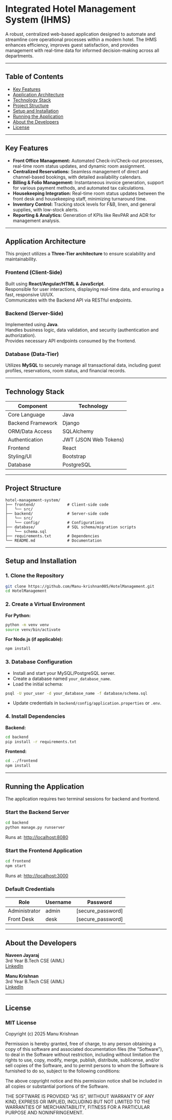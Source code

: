 # Integrated Hotel Management System (IHMS)

A robust, centralized web-based application designed to automate and streamline core operational processes within a modern hotel. The IHMS enhances efficiency, improves guest satisfaction, and provides management with real-time data for informed decision-making across all departments.

---

## Table of Contents
- [Key Features](#key-features)
- [Application Architecture](#application-architecture)
- [Technology Stack](#technology-stack)
- [Project Structure](#project-structure)
- [Setup and Installation](#setup-and-installation)
- [Running the Application](#running-the-application)
- [About the Developers](#about-the-developers)
- [License](#license)

---

## Key Features

- **Front Office Management:** Automated Check-in/Check-out processes, real-time room status updates, and dynamic room assignment.  
- **Centralized Reservations:** Seamless management of direct and channel-based bookings, with detailed availability calendars.  
- **Billing & Folio Management:** Instantaneous invoice generation, support for various payment methods, and automated tax calculations.  
- **Housekeeping Integration:** Real-time room status updates between the front desk and housekeeping staff, minimizing turnaround time.  
- **Inventory Control:** Tracking stock levels for F&B, linen, and general supplies, with low-stock alerts.  
- **Reporting & Analytics:** Generation of KPIs like RevPAR and ADR for management analysis.  

---

## Application Architecture

This project utilizes a **Three-Tier architecture** to ensure scalability and maintainability.

### Frontend (Client-Side)
Built using **React/Angular/HTML & JavaScript**.  
Responsible for user interactions, displaying real-time data, and ensuring a fast, responsive UI/UX.  
Communicates with the Backend API via RESTful endpoints.

### Backend (Server-Side)
Implemented using **Java**.  
Handles business logic, data validation, and security (authentication and authorization).  
Provides necessary API endpoints consumed by the frontend.

### Database (Data-Tier)
Utilizes **MySQL** to securely manage all transactional data, including guest profiles, reservations, room status, and financial records.

---

## Technology Stack

| Component | Technology |
|------------|-------------|
| Core Language | Java |
| Backend Framework | Django |
| ORM/Data Access | SQLAlchemy |
| Authentication | JWT (JSON Web Tokens) |
| Frontend | React |
| Styling/UI | Bootstrap |
| Database | PostgreSQL |

---

## Project Structure

```
hotel-management-system/
├── frontend/              # Client-side code
│   └── src/
├── backend/               # Server-side code
│   └── src/
│   └── config/            # Configurations
├── database/              # SQL schema/migration scripts
│   └── schema.sql
├── requirements.txt       # Dependencies
└── README.md              # Documentation
```

---

## Setup and Installation

### 1. Clone the Repository
```bash
git clone https://github.com/Manu-krishnan005/HotelManagement.git
cd HotelManagement
```

### 2. Create a Virtual Environment

**For Python:**
```bash
python -m venv venv
source venv/bin/activate
```

**For Node.js (if applicable):**
```bash
npm install
```

### 3. Database Configuration
- Install and start your MySQL/PostgreSQL server.
- Create a database named `your_database_name`.
- Load the initial schema:
```bash
psql -U your_user -d your_database_name -f database/schema.sql
```
- Update credentials in `backend/config/application.properties` or `.env`.

### 4. Install Dependencies
**Backend:**
```bash
cd backend
pip install -r requirements.txt
```
**Frontend:**
```bash
cd ../frontend
npm install
```

---

## Running the Application

The application requires two terminal sessions for backend and frontend.

### Start the Backend Server
```bash
cd backend
python manage.py runserver
```
Runs at: [http://localhost:8080](http://localhost:8080)

### Start the Frontend Application
```bash
cd frontend
npm start
```
Runs at: [http://localhost:3000](http://localhost:3000)

### Default Credentials
| Role | Username | Password |
|-------|-----------|-----------|
| Administrator | admin | [secure_password] |
| Front Desk | desk | [secure_password] |

---

## About the Developers

**Naveen Jayaraj**  
3rd Year B.Tech CSE (AIML)  
[LinkedIn](https://www.linkedin.com/in/naveen-jayaraj/)

**Manu Krishnan**  
3rd Year B.Tech CSE (AIML)  
[LinkedIn](https://www.linkedin.com/in/manu-krishnan005)

---

## License

### MIT License

Copyright (c) 2025 Manu Krishnan

Permission is hereby granted, free of charge, to any person obtaining a copy of this software and associated documentation files (the "Software"), to deal in the Software without restriction, including without limitation the rights to use, copy, modify, merge, publish, distribute, sublicense, and/or sell copies of the Software, and to permit persons to whom the Software is furnished to do so, subject to the following conditions:

The above copyright notice and this permission notice shall be included in all copies or substantial portions of the Software.

THE SOFTWARE IS PROVIDED "AS IS", WITHOUT WARRANTY OF ANY KIND, EXPRESS OR IMPLIED, INCLUDING BUT NOT LIMITED TO THE WARRANTIES OF MERCHANTABILITY, FITNESS FOR A PARTICULAR PURPOSE AND NONINFRINGEMENT.
